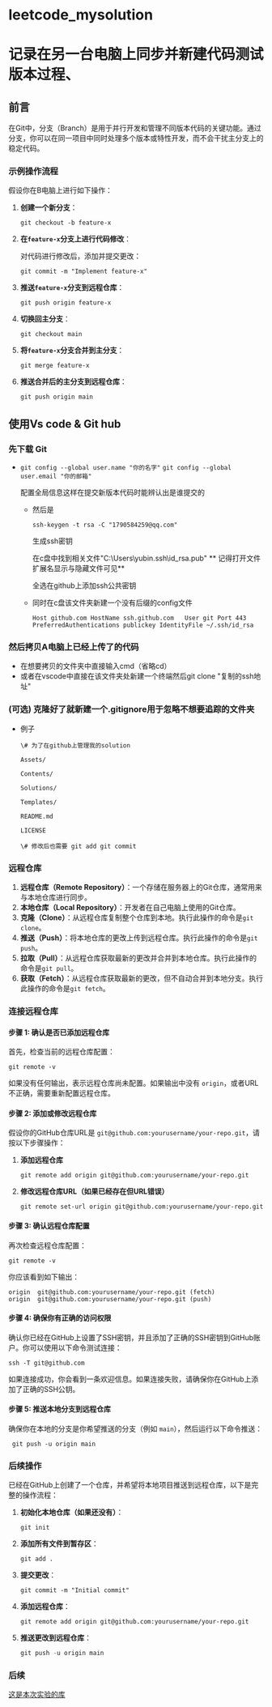# leetcode_mysolution


# 记录在另一台电脑上同步并新建代码测试版本过程、

## 前言

在Git中，分支（Branch）是用于并行开发和管理不同版本代码的关键功能。通过分支，你可以在同一项目中同时处理多个版本或特性开发，而不会干扰主分支上的稳定代码。

### 示例操作流程

假设你在B电脑上进行如下操作：

1. **创建一个新分支**：

   ```
   git checkout -b feature-x
   ```

2. **在`feature-x`分支上进行代码修改**：

   对代码进行修改后，添加并提交更改：

   ```
   git commit -m "Implement feature-x"
   ```

3. **推送`feature-x`分支到远程仓库**：

   ```
   git push origin feature-x
   ```

4. **切换回主分支**：

   ```
   git checkout main
   ```

5. **将`feature-x`分支合并到主分支**：

   ```
   git merge feature-x
   ```

6. **推送合并后的主分支到远程仓库**：

   ```
   git push origin main
   ```

## 使用Vs code & Git hub 

### 先下载 Git

- `git config --global user.name "你的名字"`
  `git config --global user.email "你的邮箱"`

  配置全局信息这样在提交新版本代码时能辨认出是谁提交的 

   - 然后是

     `ssh-keygen -t rsa -C "1790584259@qq.com"`

     生成ssh密钥

     在c盘中找到相关文件"C:\Users\yubin\.ssh\id_rsa.pub"  ** 记得打开文件扩展名显示与隐藏文件可见**

     全选在github上添加ssh公共密钥

   - 同时在c盘该文件夹新建一个没有后缀的config文件

     `Host github.com
     HostName ssh.github.com  
     User git
     Port 443
     PreferredAuthentications publickey
     IdentityFile ~/.ssh/id_rsa`

### 然后拷贝A电脑上已经上传了的代码

- 在想要拷贝的文件夹中直接输入cmd（省略cd）
- 或者在vscode中直接在该文件夹处新建一个终端然后git clone "复制的ssh地址"

### (可选) 克隆好了就新建一个.gitignore用于忽略不想要追踪的文件夹

- 例子

   `\# 为了在github上管理我的solution`

  `Assets/`

  `Contents/`

  `Solutions/`

  `Templates/`

  `README.md`

  `LICENSE`  

  `\# 修改后也需要 git add git commit`

### 远程仓库

1. **远程仓库（Remote Repository）**：一个存储在服务器上的Git仓库，通常用来与本地仓库进行同步。
2. **本地仓库（Local Repository）**：开发者在自己电脑上使用的Git仓库。
3. **克隆（Clone）**：从远程仓库复制整个仓库到本地。执行此操作的命令是`git clone`。
4. **推送（Push）**：将本地仓库的更改上传到远程仓库。执行此操作的命令是`git push`。
5. **拉取（Pull）**：从远程仓库获取最新的更改并合并到本地仓库。执行此操作的命令是`git pull`。
6. **获取（Fetch）**：从远程仓库获取最新的更改，但不自动合并到本地分支。执行此操作的命令是`git fetch`。

### 连接远程仓库

#### 步骤 1: 确认是否已添加远程仓库

首先，检查当前的远程仓库配置：

```
git remote -v
```

如果没有任何输出，表示远程仓库尚未配置。如果输出中没有 `origin`，或者URL不正确，需要重新配置远程仓库。

#### 步骤 2: 添加或修改远程仓库

假设你的GitHub仓库URL是 `git@github.com:yourusername/your-repo.git`，请按以下步骤操作：

1. **添加远程仓库**

   ```
   git remote add origin git@github.com:yourusername/your-repo.git
   ```

2. **修改远程仓库URL（如果已经存在但URL错误）**

   ```
   git remote set-url origin git@github.com:yourusername/your-repo.git
   ```

#### 步骤 3: 确认远程仓库配置

再次检查远程仓库配置：

```
git remote -v
```

你应该看到如下输出：

```
origin  git@github.com:yourusername/your-repo.git (fetch)
origin  git@github.com:yourusername/your-repo.git (push)
```

#### 步骤 4: 确保你有正确的访问权限

确认你已经在GitHub上设置了SSH密钥，并且添加了正确的SSH密钥到GitHub账户。你可以使用以下命令测试连接：

```
ssh -T git@github.com
```

如果连接成功，你会看到一条欢迎信息。如果连接失败，请确保你在GitHub上添加了正确的SSH公钥。

#### 步骤 5: 推送本地分支到远程仓库

确保你在本地的分支是你希望推送的分支（例如 `main`），然后运行以下命令推送：

```
 git push -u origin main
```

### 后续操作

已经在GitHub上创建了一个仓库，并希望将本地项目推送到远程仓库，以下是完整的操作流程：

1. **初始化本地仓库（如果还没有）**：

   ```
   git init
   ```

2. **添加所有文件到暂存区**：

   ```
   git add .
   ```

3. **提交更改**：

   ```
   git commit -m "Initial commit"
   ```

4. **添加远程仓库**：

   ```
   git remote add origin git@github.com:yourusername/your-repo.git
   ```

5. **推送更改到远程仓库**：

   ```python
   git push -u origin main
   ```

### 后续

[这是本次实验的库](https://github.com/chunyangW/leetcode_mysolution)

